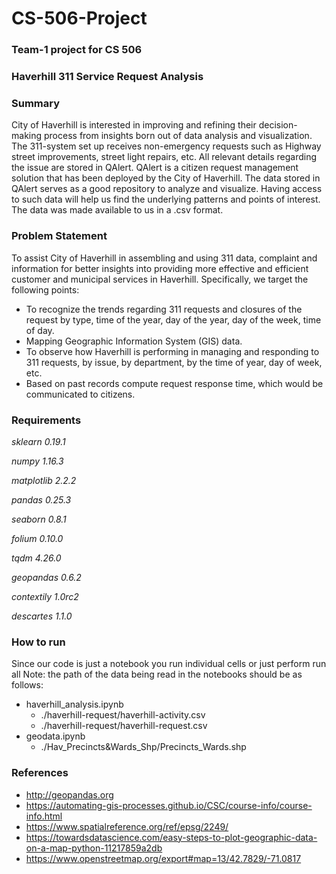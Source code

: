 # CS-506-Project
### **Team-1 project for CS 506**

### Haverhill 311 Service Request Analysis

### Summary

City of Haverhill is interested in improving and refining their decision-making process from insights born out of data analysis and visualization. The 311-system set up receives non-emergency requests such as Highway street improvements, street light repairs, etc. All relevant details regarding the issue are stored in QAlert. QAlert is a citizen request management solution that has been deployed by the City of Haverhill. The data stored in QAlert serves as a good repository to analyze and visualize. Having access to such data will help us find the underlying patterns and points of interest. The data was made available to us in a .csv format.

### Problem Statement

To assist City of Haverhill in assembling and using 311 data, complaint and information for better insights into providing more effective and efficient customer and municipal services in Haverhill. Specifically, we target the following points:

* To recognize the trends regarding 311 requests and closures of the request by type, time of the year, day of the year, day of the week, time of day.
* Mapping Geographic Information System (GIS) data.
* To observe how Haverhill is performing in managing and responding to 311 requests,
by issue, by department, by the time of year, day of week, etc.
* Based on past records compute request response time, which would be
communicated to citizens.

### **Requirements**

*sklearn 0.19.1*

*numpy 1.16.3*

*matplotlib 2.2.2*

*pandas 0.25.3*

*seaborn 0.8.1*

*folium 0.10.0*

*tqdm 4.26.0*

*geopandas 0.6.2*

*contextily 1.0rc2*

*descartes 1.1.0*

### **How to run**

Since our code is just a notebook you run individual cells or just perform run all
Note: the path of the data being read in the notebooks should be as follows:
* haverhill_analysis.ipynb
  - ./haverhill-request/haverhill-activity.csv
  - ./haverhill-request/haverhill-request.csv
* geodata.ipynb
  - ./Hav_Precincts&Wards_Shp/Precincts_Wards.shp

### **References**

* http://geopandas.org
* https://automating-gis-processes.github.io/CSC/course-info/course-info.html
* https://www.spatialreference.org/ref/epsg/2249/
* https://towardsdatascience.com/easy-steps-to-plot-geographic-data-on-a-map-python-11217859a2db
* https://www.openstreetmap.org/export#map=13/42.7829/-71.0817
